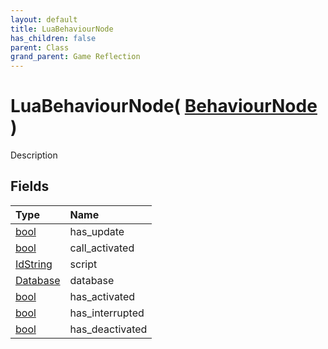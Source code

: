 ```yaml
---
layout: default
title: LuaBehaviourNode
has_children: false
parent: Class
grand_parent: Game Reflection
---
```

# LuaBehaviourNode( [ BehaviourNode ](/riftbreaker-wiki/docs/game-reflection/classes/behaviour_node/) )
Description 

## Fields

| Type | Name |
|:----------|:--------------|
| [bool](/riftbreaker-wiki/docs/game-reflection/components/bool/) | has_update |
| [bool](/riftbreaker-wiki/docs/game-reflection/components/bool/) | call_activated |
| [IdString](/riftbreaker-wiki/docs/game-reflection/components/id_string/) | script |
| [Database](/riftbreaker-wiki/docs/game-reflection/components/database/) | database |
| [bool](/riftbreaker-wiki/docs/game-reflection/components/bool/) | has_activated |
| [bool](/riftbreaker-wiki/docs/game-reflection/components/bool/) | has_interrupted |
| [bool](/riftbreaker-wiki/docs/game-reflection/components/bool/) | has_deactivated |

